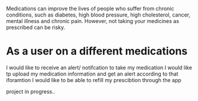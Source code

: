 Medications can improve the lives of people who suffer from chronic conditions, such as diabetes, high blood pressure, high cholesterol, cancer, mental illness and chronic pain. However, not taking your medicines as prescribed can be risky.

# As a user on a different medications

I would like to receive an alert/ notifcation to take my medication
I would like tp upload my medication information and get an alert according to that iforamtion
I would like to be able to refill my prescibtion through the app

project in progress..

